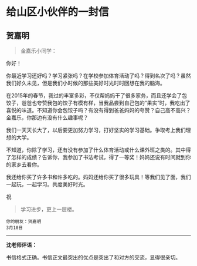 # 给山区小伙伴的一封信 #

## 贺嘉明 ##

> 金嘉乐小同学：

你好！

你最近学习还好吗？学习紧张吗？在学校参加体育活动了吗？得到名次了吗？虽然我们好久未见，但是我们小时候的那些美好时光时时回想在我的脑海。

在2015年的春节，我过的丰富多彩，不仅帮妈妈干了很多家务，而且还学会了包饺子，爸爸也夸赞我包的饺子有模有样，当我品尝到自己包的“果实”时，我吃出了喜悦的味道。不知道你会包饺子吗？有没有得到爸爸妈妈的夸赞？自己高不高兴？金嘉乐，你那边有没有什么趣事呢？

我们一天天长大了，以后要更加努力学习，打好坚实的学习基础。争取考上我们理想的大学。

不知道，你除了学习，还有没有参加了什么体育活动或什么课外班之类的。其中得了怎样的成绩？告诉你，我参加了书法考试，得了一等奖！妈妈还说有时间就到你的家乡去看你。

我还给你买了许多书和许多吃的。妈妈还给你买了很多玩具！等我们见了面，我们一起玩，一起学习。共度美好时光。

祝

> 学习进步，更上一层楼。

	你的朋友：贺嘉明
	3月10日

-------------------------------------
 
**沈老师评语：**

书信格式正确。书信正文最突出的优点是突出了和对方的交流，显得很亲切。